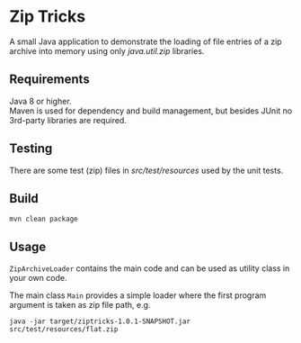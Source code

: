 # Zip Tricks

A small Java application to demonstrate the loading of file entries of a zip archive into memory using only *java.util.zip* libraries.

## Requirements

Java 8 or higher.  
Maven is used for dependency and build  management, but besides JUnit no 3rd-party libraries are required.

## Testing

There are some test (zip) files in *src/test/resources* used by the unit tests.

## Build

```shell
mvn clean package
```

## Usage

`ZipArchiveLoader` contains the main code and can be used as utility class in your own code.

The main class `Main` provides a simple loader where the first program argument is taken as zip file path, e.g.

``` shell
java -jar target/ziptricks-1.0.1-SNAPSHOT.jar src/test/resources/flat.zip
```
